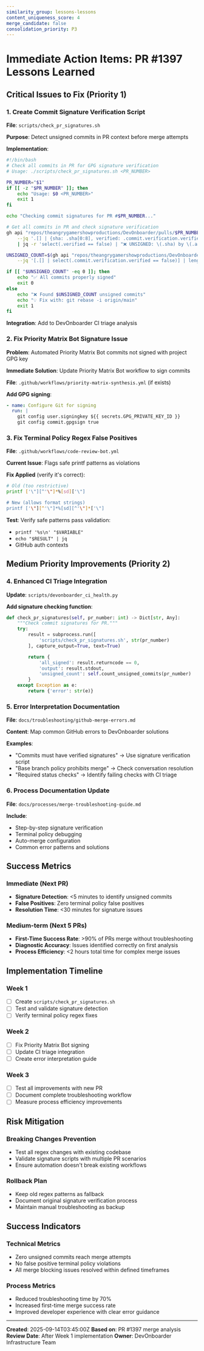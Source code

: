 ```yaml
---
similarity_group: lessons-lessons
content_uniqueness_score: 4
merge_candidate: false
consolidation_priority: P3
---
```

# Immediate Action Items: PR #1397 Lessons Learned

## Critical Issues to Fix (Priority 1)

### 1. Create Commit Signature Verification Script

**File**: `scripts/check_pr_signatures.sh`

**Purpose**: Detect unsigned commits in PR context before merge attempts

**Implementation**:

```bash
#!/bin/bash
# Check all commits in PR for GPG signature verification
# Usage: ./scripts/check_pr_signatures.sh <PR_NUMBER>

PR_NUMBER="$1"
if [[ -z "$PR_NUMBER" ]]; then
    echo "Usage: $0 <PR_NUMBER>"
    exit 1
fi

echo "Checking commit signatures for PR #$PR_NUMBER..."

# Get all commits in PR and check signature verification
gh api "repos/theangrygamershowproductions/DevOnboarder/pulls/$PR_NUMBER/commits" \
    --jq '.[] | {sha: .sha[0:8], verified: .commit.verification.verified, author: .commit.author.name, message: .commit.message | split("\n")[0]}' \
    | jq -r 'select(.verified == false) | "❌ UNSIGNED: \(.sha) by \(.author) - \(.message)"'

UNSIGNED_COUNT=$(gh api "repos/theangrygamershowproductions/DevOnboarder/pulls/$PR_NUMBER/commits" \
    --jq '[.[] | select(.commit.verification.verified == false)] | length')

if [[ "$UNSIGNED_COUNT" -eq 0 ]]; then
    echo "✅ All commits properly signed"
    exit 0
else
    echo "❌ Found $UNSIGNED_COUNT unsigned commits"
    echo "💡 Fix with: git rebase -i origin/main"
    exit 1
fi
```

**Integration**: Add to DevOnboarder CI triage analysis

### 2. Fix Priority Matrix Bot Signature Issue

**Problem**: Automated Priority Matrix Bot commits not signed with project GPG key

**Immediate Solution**: Update Priority Matrix Bot workflow to sign commits

**File**: `.github/workflows/priority-matrix-synthesis.yml` (if exists)

**Add GPG signing**:

```yaml
- name: Configure Git for signing
  run: |
    git config user.signingkey ${{ secrets.GPG_PRIVATE_KEY_ID }}
    git config commit.gpgsign true
```

### 3. Fix Terminal Policy Regex False Positives

**File**: `.github/workflows/code-review-bot.yml`

**Current Issue**: Flags safe printf patterns as violations

**Fix Applied** (verify it's correct):

```bash
# Old (too restrictive)
printf ['\"][^'\"]*%[sd]['\"]

# New (allows format strings)
printf ['\"][^'\"]*%[sd][^'\"]*['\"]
```

**Test**: Verify safe patterns pass validation:

- `printf '%s\n' "$VARIABLE"`
- `echo "$RESULT" | jq`
- GitHub auth contexts

## Medium Priority Improvements (Priority 2)

### 4. Enhanced CI Triage Integration

**Update**: `scripts/devonboarder_ci_health.py`

**Add signature checking function**:

```python
def check_pr_signatures(self, pr_number: int) -> Dict[str, Any]:
    """Check commit signatures for PR."""
    try:
        result = subprocess.run([
            'scripts/check_pr_signatures.sh', str(pr_number)
        ], capture_output=True, text=True)

        return {
            'all_signed': result.returncode == 0,
            'output': result.stdout,
            'unsigned_count': self.count_unsigned_commits(pr_number)
        }
    except Exception as e:
        return {'error': str(e)}
```

### 5. Error Interpretation Documentation

**File**: `docs/troubleshooting/github-merge-errors.md`

**Content**: Map common GitHub errors to DevOnboarder solutions

**Examples**:

- "Commits must have verified signatures" → Use signature verification script
- "Base branch policy prohibits merge" → Check conversation resolution
- "Required status checks" → Identify failing checks with CI triage

### 6. Process Documentation Update

**File**: `docs/processes/merge-troubleshooting-guide.md`

**Include**:

- Step-by-step signature verification
- Terminal policy debugging
- Auto-merge configuration
- Common error patterns and solutions

## Success Metrics

### Immediate (Next PR)

- **Signature Detection**: <5 minutes to identify unsigned commits
- **False Positives**: Zero terminal policy false positives
- **Resolution Time**: <30 minutes for signature issues

### Medium-term (Next 5 PRs)

- **First-Time Success Rate**: >90% of PRs merge without troubleshooting
- **Diagnostic Accuracy**: Issues identified correctly on first analysis
- **Process Efficiency**: <2 hours total time for complex merge issues

## Implementation Timeline

### Week 1

- [ ] Create `scripts/check_pr_signatures.sh`
- [ ] Test and validate signature detection
- [ ] Verify terminal policy regex fixes

### Week 2

- [ ] Fix Priority Matrix Bot signing
- [ ] Update CI triage integration
- [ ] Create error interpretation guide

### Week 3

- [ ] Test all improvements with new PR
- [ ] Document complete troubleshooting workflow
- [ ] Measure process efficiency improvements

## Risk Mitigation

### Breaking Changes Prevention

- Test all regex changes with existing codebase
- Validate signature scripts with multiple PR scenarios
- Ensure automation doesn't break existing workflows

### Rollback Plan

- Keep old regex patterns as fallback
- Document original signature verification process
- Maintain manual troubleshooting as backup

## Success Indicators

### Technical Metrics

- Zero unsigned commits reach merge attempts
- No false positive terminal policy violations
- All merge blocking issues resolved within defined timeframes

### Process Metrics

- Reduced troubleshooting time by 70%
- Increased first-time merge success rate
- Improved developer experience with clear error guidance

---

**Created**: 2025-09-14T03:45:00Z
**Based on**: PR #1397 merge analysis
**Review Date**: After Week 1 implementation
**Owner**: DevOnboarder Infrastructure Team
